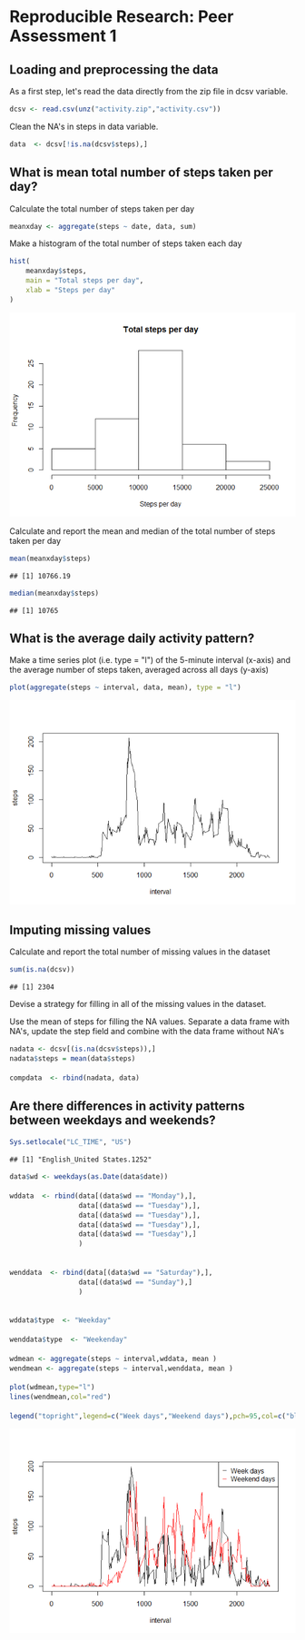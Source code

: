 # Reproducible Research: Peer Assessment 1
## Loading and preprocessing the data
As a first step, let's read the data directly from the zip file in dcsv variable.

```r
dcsv <- read.csv(unz("activity.zip","activity.csv"))
```

Clean the NA's in steps in data variable.

```r
data  <- dcsv[!is.na(dcsv$steps),]
```


## What is mean total number of steps taken per day?

Calculate the total number of steps taken per day

```r
meanxday <- aggregate(steps ~ date, data, sum)
```

Make a histogram of the total number of steps taken each day

```r
hist(
    meanxday$steps, 
    main = "Total steps per day",
    xlab = "Steps per day"
)
```

![](PA1_template_files/figure-html/unnamed-chunk-4-1.png) 

Calculate and report the mean and median of the total number of steps taken per day

```r
mean(meanxday$steps)
```

```
## [1] 10766.19
```

```r
median(meanxday$steps)
```

```
## [1] 10765
```


## What is the average daily activity pattern?

Make a time series plot (i.e. type = "l") of the 5-minute interval (x-axis) and the average number of steps taken, averaged across all days (y-axis)

```r
plot(aggregate(steps ~ interval, data, mean), type = "l")
```

![](PA1_template_files/figure-html/unnamed-chunk-6-1.png) 


## Imputing missing values
Calculate and report the total number of missing values in the dataset

```r
sum(is.na(dcsv))
```

```
## [1] 2304
```

Devise a strategy for filling in all of the missing values in the dataset.

Use the mean of steps for filling the NA values. Separate a data frame with NA's, update the step field and combine with the data frame without NA's


```r
nadata <- dcsv[(is.na(dcsv$steps)),]
nadata$steps = mean(data$steps)

compdata  <- rbind(nadata, data)
```


## Are there differences in activity patterns between weekdays and weekends?


```r
Sys.setlocale("LC_TIME", "US")
```

```
## [1] "English_United States.1252"
```

```r
data$wd <- weekdays(as.Date(data$date))

wddata  <- rbind(data[(data$wd == "Monday"),],
                 data[(data$wd == "Tuesday"),],
                 data[(data$wd == "Tuesday"),],
                 data[(data$wd == "Tuesday"),],
                 data[(data$wd == "Tuesday"),]
                 )


wenddata  <- rbind(data[(data$wd == "Saturday"),],
                 data[(data$wd == "Sunday"),]
                 )


wddata$type  <- "Weekday"

wenddata$type  <- "Weekenday"

wdmean <- aggregate(steps ~ interval,wddata, mean )
wendmean <- aggregate(steps ~ interval,wenddata, mean )

plot(wdmean,type="l")
lines(wendmean,col="red")

legend("topright",legend=c("Week days","Weekend days"),pch=95,col=c("black","red"))
```

![](PA1_template_files/figure-html/unnamed-chunk-9-1.png) 

